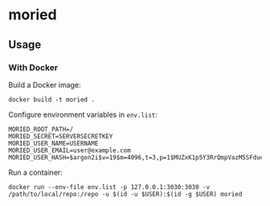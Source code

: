 # moried

## Usage

### With Docker

Build a Docker image:
```shell
docker build -t moried .
```

Configure environment variables in `env.list`:
```
MORIED_ROOT_PATH=/
MORIED_SECRET=SERVERSECRETKEY
MORIED_USER_NAME=USERNAME
MORIED_USER_EMAIL=user@example.com
MORIED_USER_HASH=$argon2i$v=19$m=4096,t=3,p=1$MUZxK1p5Y3RrQmpVazM5SFduelZCakxhV0dqSXJEMy8$XcE1aipcYOUd7gIxh8f2+RRLQmlNT96cLyguIZqE128
```

Run a container:
```shell
docker run --env-file env.list -p 127.0.0.1:3030:3030 -v /path/to/local/repo:/repo -u $(id -u $USER):$(id -g $USER) moried
```

